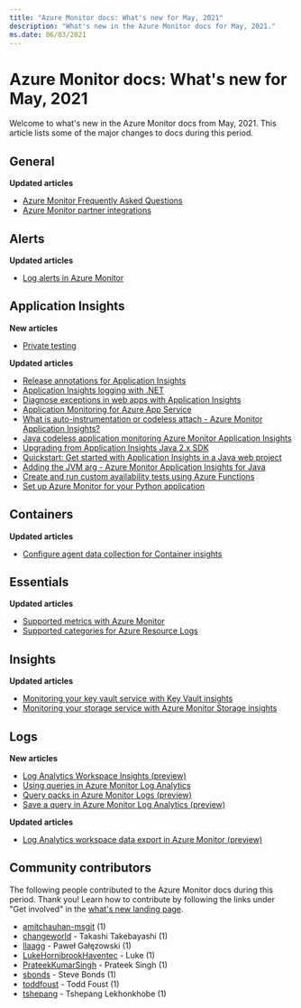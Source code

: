```yaml
---
title: "Azure Monitor docs: What's new for May, 2021"
description: "What's new in the Azure Monitor docs for May, 2021."
ms.date: 06/03/2021
---
```


# Azure Monitor docs: What's new for May, 2021

Welcome to what's new in the Azure Monitor docs from May, 2021. This article lists some of the major changes to docs during this period.

## General

**Updated articles**

- [Azure Monitor Frequently Asked Questions](faq.md)
- [Azure Monitor partner integrations](partners.md)

## Alerts

**Updated articles**

- [Log alerts in Azure Monitor](alerts/alerts-unified-log.md)

## Application Insights

**New articles**

- [Private testing](app/availability-private-test.md)

**Updated articles**

- [Release annotations for Application Insights](app/annotations.md)
- [Application Insights logging with .NET](app/ilogger.md)
- [Diagnose exceptions in web apps with Application Insights](app/asp-net-exceptions.md)
- [Application Monitoring for Azure App Service](app/azure-web-apps.md)
- [What is auto-instrumentation or codeless attach - Azure Monitor Application Insights?](app/codeless-overview.md)
- [Java codeless application monitoring Azure Monitor Application Insights](app/java-in-process-agent.md)
- [Upgrading from Application Insights Java 2.x SDK](app/java-standalone-upgrade-from-2x.md)
- [Quickstart: Get started with Application Insights in a Java web project](app/java-2x-get-started.md)
- [Adding the JVM arg - Azure Monitor Application Insights for Java](app/java-standalone-arguments.md)
- [Create and run custom availability tests using Azure Functions](app/availability-azure-functions.md)
- [Set up Azure Monitor for your Python application](app/opencensus-python.md)

## Containers

**Updated articles**

- [Configure agent data collection for Container insights](containers/container-insights-agent-config.md)

## Essentials

**Updated articles**

- [Supported metrics with Azure Monitor](essentials/metrics-supported.md)
- [Supported categories for Azure Resource Logs](essentials/resource-logs-categories.md)

## Insights

**Updated articles**

- [Monitoring your key vault service with Key Vault insights](insights/key-vault-insights-overview.md)
- [Monitoring your storage service with Azure Monitor Storage insights](insights/storage-insights-overview.md)

## Logs

**New articles**

- [Log Analytics Workspace Insights (preview)](logs/log-analytics-workspace-insights-overview.md)
- [Using queries in Azure Monitor Log Analytics](logs/queries.md)
- [Query packs in Azure Monitor Logs (preview)](logs/query-packs.md)
- [Save a query in Azure Monitor Log Analytics (preview)](logs/save-query.md)

**Updated articles**

- [Log Analytics workspace data export in Azure Monitor (preview)](logs/logs-data-export.md)

## Community contributors

The following people contributed to the Azure Monitor docs during this period. Thank you! Learn how to contribute by following the links under "Get involved" in the [what's new landing page](index.yml).

- [amitchauhan-msgit](https://github.com/amitchauhan-msgit) (1)
- [changeworld](https://github.com/changeworld) - Takashi Takebayashi (1)
- [llaagg](https://github.com/llaagg) - Paweł Gałęzowski (1)
- [LukeHornibrookHaventec](https://github.com/LukeHornibrookHaventec) - Luke (1)
- [PrateekKumarSingh](https://github.com/PrateekKumarSingh) - Prateek Singh (1)
- [sbonds](https://github.com/sbonds) - Steve Bonds (1)
- [toddfoust](https://github.com/toddfoust) - Todd Foust (1)
- [tshepang](https://github.com/tshepang) - Tshepang Lekhonkhobe (1)
